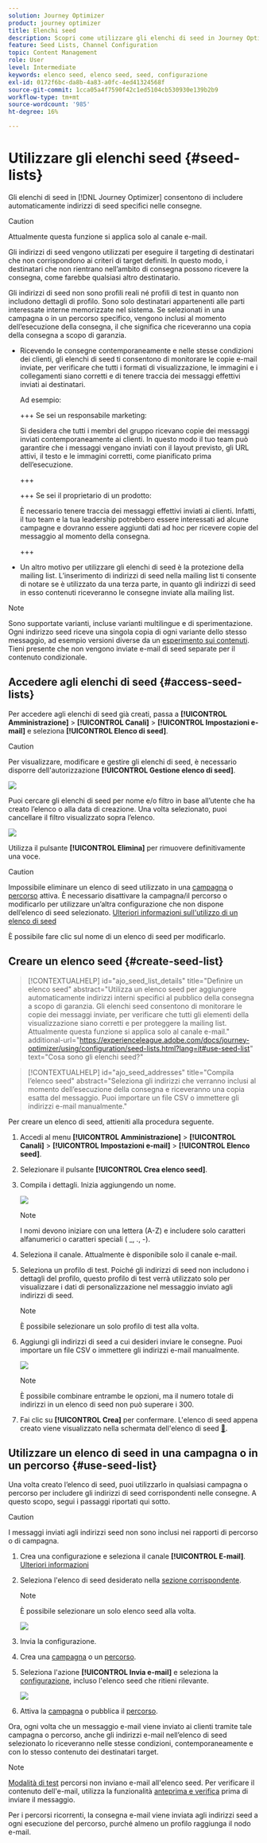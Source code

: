 ```yaml
---
solution: Journey Optimizer
product: journey optimizer
title: Elenchi seed
description: Scopri come utilizzare gli elenchi di seed in Journey Optimizer
feature: Seed Lists, Channel Configuration
topic: Content Management
role: User
level: Intermediate
keywords: elenco seed, elenco seed, seed, configurazione
exl-id: 0172f6bc-da8b-4a83-a0fc-4ed41324568f
source-git-commit: 1cca05a4f7590f42c1ed5104cb530930e139b2b9
workflow-type: tm+mt
source-wordcount: '985'
ht-degree: 16%

---
```


# Utilizzare gli elenchi seed {#seed-lists}

Gli elenchi di seed in [!DNL Journey Optimizer] consentono di includere automaticamente indirizzi di seed specifici nelle consegne.

>[!CAUTION]
>
>Attualmente questa funzione si applica solo al canale e-mail.

Gli indirizzi di seed vengono utilizzati per eseguire il targeting di destinatari che non corrispondono ai criteri di target definiti. In questo modo, i destinatari che non rientrano nell’ambito di consegna possono ricevere la consegna, come farebbe qualsiasi altro destinatario.

Gli indirizzi di seed non sono profili reali né profili di test in quanto non includono dettagli di profilo. Sono solo destinatari appartenenti alle parti interessate interne memorizzate nel sistema. Se selezionati in una campagna o in un percorso specifico, vengono inclusi al momento dell’esecuzione della consegna, il che significa che riceveranno una copia della consegna a scopo di garanzia.

* Ricevendo le consegne contemporaneamente e nelle stesse condizioni dei clienti, gli elenchi di seed ti consentono di monitorare le copie e-mail inviate, per verificare che tutti i formati di visualizzazione, le immagini e i collegamenti siano corretti e di tenere traccia dei messaggi effettivi inviati ai destinatari.

  Ad esempio:

  +++ Se sei un responsabile marketing:

  Si desidera che tutti i membri del gruppo ricevano copie dei messaggi inviati contemporaneamente ai clienti. In questo modo il tuo team può garantire che i messaggi vengano inviati con il layout previsto, gli URL attivi, il testo e le immagini corretti, come pianificato prima dell’esecuzione.

  +++

  +++ Se sei il proprietario di un prodotto:

  È necessario tenere traccia dei messaggi effettivi inviati ai clienti. Infatti, il tuo team e la tua leadership potrebbero essere interessati ad alcune campagne e dovranno essere aggiunti dati ad hoc per ricevere copie del messaggio al momento della consegna.

  +++

* Un altro motivo per utilizzare gli elenchi di seed è la protezione della mailing list. L’inserimento di indirizzi di seed nella mailing list ti consente di notare se è utilizzato da una terza parte, in quanto gli indirizzi di seed in esso contenuti riceveranno le consegne inviate alla mailing list.

>[!NOTE]
>
>Sono supportate varianti, incluse varianti multilingue e di sperimentazione. Ogni indirizzo seed riceve una singola copia di ogni variante dello stesso messaggio, ad esempio versioni diverse da un [esperimento sui contenuti](../content-management/get-started-experiment.md). Tieni presente che non vengono inviate e-mail di seed separate per il contenuto condizionale.

## Accedere agli elenchi di seed {#access-seed-lists}

Per accedere agli elenchi di seed già creati, passa a **[!UICONTROL Amministrazione]** > **[!UICONTROL Canali]** > **[!UICONTROL Impostazioni e-mail]** e seleziona **[!UICONTROL Elenco di seed]**.

<!--
>[!CAUTION]
>
>Permissions to view, export and manage the seed lists are restricted to [Journey Administrators](../administration/ootb-product-profiles.md#journey-administrator). Learn more about managing [!DNL Journey Optimizer] users' access rights in [this section](../administration/permissions-overview.md).-->

>[!CAUTION]
>
>Per visualizzare, modificare e gestire gli elenchi di seed, è necessario disporre dell&#39;autorizzazione **[!UICONTROL Gestione elenco di seed]**.

![](assets/seed-list-access.png)

Puoi cercare gli elenchi di seed per nome e/o filtro in base all’utente che ha creato l’elenco o alla data di creazione. Una volta selezionato, puoi cancellare il filtro visualizzato sopra l’elenco.

![](assets/seed-list-filtering.png)

Utilizza il pulsante **[!UICONTROL Elimina]** per rimuovere definitivamente una voce.

>[!CAUTION]
>
>Impossibile eliminare un elenco di seed utilizzato in una [campagna](../campaigns/review-activate-campaign.md) o [percorso](../building-journeys/publishing-the-journey.md) attiva. È necessario disattivare la campagna/il percorso o modificarlo per utilizzare un’altra configurazione che non dispone dell’elenco di seed selezionato. [Ulteriori informazioni sull&#39;utilizzo di un elenco di seed](#use-seed-list)

È possibile fare clic sul nome di un elenco di seed per modificarlo. <!--Use the **[!UICONTROL Edit]** button to edit a seed list.-->

## Creare un elenco seed {#create-seed-list}

>[!CONTEXTUALHELP]
>id="ajo_seed_list_details"
>title="Definire un elenco seed"
>abstract="Utilizza un elenco seed per aggiungere automaticamente indirizzi interni specifici al pubblico della consegna a scopo di garanzia. Gli elenchi seed consentono di monitorare le copie dei messaggi inviate, per verificare che tutti gli elementi della visualizzazione siano corretti e per proteggere la mailing list. Attualmente questa funzione si applica solo al canale e-mail."
>additional-url="https://experienceleague.adobe.com/docs/journey-optimizer/using/configuration/seed-lists.html?lang=it#use-seed-list" text="Cosa sono gli elenchi seed?"

>[!CONTEXTUALHELP]
>id="ajo_seed_addresses"
>title="Compila l’elenco seed"
>abstract="Seleziona gli indirizzi che verranno inclusi al momento dell’esecuzione della consegna e riceveranno una copia esatta del messaggio. Puoi importare un file CSV o immettere gli indirizzi e-mail manualmente."

Per creare un elenco di seed, attieniti alla procedura seguente.

1. Accedi al menu **[!UICONTROL Amministrazione]** > **[!UICONTROL Canali]** > **[!UICONTROL Impostazioni e-mail]** > **[!UICONTROL Elenco seed]**.

1. Selezionare il pulsante **[!UICONTROL Crea elenco seed]**.

   <!--![](assets/seed-list-create-button.png)-->

1. Compila i dettagli. Inizia aggiungendo un nome.

   ![](assets/seed-list-details.png)

   >[!NOTE]
   >
   >I nomi devono iniziare con una lettera (A-Z) e includere solo caratteri alfanumerici o caratteri speciali ( _, ., -).

1. Seleziona il canale. Attualmente è disponibile solo il canale e-mail.

1. Seleziona un profilo di test. Poiché gli indirizzi di seed non includono i dettagli del profilo, questo profilo di test verrà utilizzato solo per visualizzare i dati di personalizzazione nel messaggio inviato agli indirizzi di seed.

   >[!NOTE]
   >
   >È possibile selezionare un solo profilo di test alla volta.

1. Aggiungi gli indirizzi di seed a cui desideri inviare le consegne. Puoi importare un file CSV o immettere gli indirizzi e-mail manualmente.

   ![](assets/seed-list-email-addresses.png)

   >[!NOTE]
   >
   >È possibile combinare entrambe le opzioni, ma il numero totale di indirizzi in un elenco di seed non può superare i 300.

1. Fai clic su **[!UICONTROL Crea]** per confermare. L&#39;elenco di seed appena creato viene visualizzato nella schermata dell&#39;elenco di seed [&#128279;](#access-seed-lists).

## Utilizzare un elenco di seed in una campagna o in un percorso {#use-seed-list}

Una volta creato l’elenco di seed, puoi utilizzarlo in qualsiasi campagna o percorso per includere gli indirizzi di seed corrispondenti nelle consegne. A questo scopo, segui i passaggi riportati qui sotto.

>[!CAUTION]
>
>I messaggi inviati agli indirizzi seed non sono inclusi nei rapporti di percorso o di campagna.

1. Crea una configurazione e seleziona il canale **[!UICONTROL E-mail]**. [Ulteriori informazioni](../email/email-settings.md)

1. Seleziona l&#39;elenco di seed desiderato nella [sezione corrispondente](../email/email-settings.md#seed-list).

   >[!NOTE]
   >
   >È possibile selezionare un solo elenco seed alla volta.

   ![](assets/seed-list-surface.png)

1. Invia la configurazione.

1. Crea una [campagna](../campaigns/create-campaign.md) o un [percorso](../building-journeys/journey-gs.md).

1. Seleziona l&#39;azione **[!UICONTROL Invia e-mail]** e seleziona la [configurazione](channel-surfaces.md), incluso l&#39;elenco seed che ritieni rilevante.

   ![](assets/seed-list-campaign-email.png)

1. Attiva la [campagna](../campaigns/review-activate-campaign.md) o pubblica il [percorso](../building-journeys/publishing-the-journey.md).

Ora, ogni volta che un messaggio e-mail viene inviato ai clienti tramite tale campagna o percorso, anche gli indirizzi e-mail nell’elenco di seed selezionato lo riceveranno nelle stesse condizioni, contemporaneamente e con lo stesso contenuto dei destinatari target.

>[!NOTE]
>
>[Modalità di test](../building-journeys/testing-the-journey.md) percorsi non inviano e-mail all&#39;elenco seed. Per verificare il contenuto dell&#39;e-mail, utilizza la funzionalità [anteprima e verifica](../content-management/preview-test.md) prima di inviare il messaggio.
>
>Per i percorsi ricorrenti, la consegna e-mail viene inviata agli indirizzi seed a ogni esecuzione del percorso, purché almeno un profilo raggiunga il nodo e-mail.
